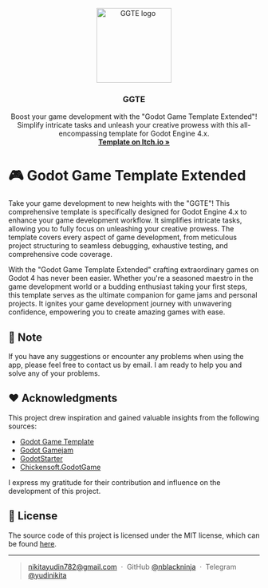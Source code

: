 <p align="center">
   <img src="https://github.com/nblackninja/godot-game-template-extended/assets/36636599/eaedf58a-d03c-439d-95f0-cebc947687ca" alt="GGTE logo" width="150">
</p>

<h3 align="center">GGTE</h3>

<p align="center">
  Boost your game development with the "Godot Game Template Extended"! Simplify intricate tasks and unleash your creative prowess with this all-encompassing template for Godot Engine 4.x.
  <br>
  <a href="https://yudinikita.itch.io/ggte"><strong>Template on Itch.io »</strong></a>
</p>

# 🎮 Godot Game Template Extended

Take your game development to new heights with the "GGTE"! This comprehensive template is specifically designed for Godot Engine 4.x to enhance your game development workflow. It simplifies intricate tasks, allowing you to fully focus on unleashing your creative prowess. The template covers every aspect of game development, from meticulous project structuring to seamless debugging, exhaustive testing, and comprehensive code coverage.

With the "Godot Game Template Extended" crafting extraordinary games on Godot 4 has never been easier. Whether you're a seasoned maestro in the game development world or a budding enthusiast taking your first steps, this template serves as the ultimate companion for game jams and personal projects. It ignites your game development journey with unwavering confidence, empowering you to create amazing games with ease.

## 💬 Note

If you have any suggestions or encounter any problems when using the app, please feel free to contact us by email. I am ready to help you and solve any of your problems.

## ❤️ Acknowledgments

This project drew inspiration and gained valuable insights from the following sources:

- [Godot Game Template](https://github.com/crystal-bit/godot-game-template)
- [Godot Gamejam](https://github.com/bitbrain/godot-gamejam)
- [GodotStarter](https://github.com/SebaSOFT/GodotStarter)
- [Chickensoft.GodotGame](https://github.com/chickensoft-games/GodotGame)

I express my gratitude for their contribution and influence on the development of this project.

## 🔐 License

The source code of this project is licensed under the MIT license, which can be found [here](LICENSE).

---

> nikitayudin782@gmail.com &nbsp;&middot;&nbsp;
> GitHub [@nblackninja](https://github.com/с) &nbsp;&middot;&nbsp;
> Telegram [@yudinikita](https://t.me/yudinikita)
